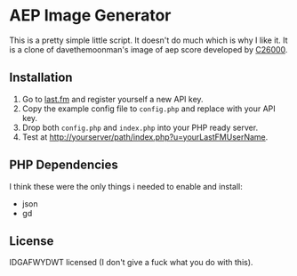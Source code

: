 # AEP Image Generator

This is a pretty simple little script. It doesn't do much which is why I
like it. It is a clone of davethemoonman's image of aep score developed
by
[C26000](http://www.last.fm/group/We%2BDon%2527t%2BHave%2BExponential%2BProfiles/journal/2006/05/4/129052).

## Installation

1. Go to [last.fm](http://www.last.fm/api) and register yourself a new
API key.
2. Copy the example config file to `config.php` and replace with your
API key.
3. Drop both `config.php` and `index.php` into your PHP ready server. 
4. Test at
[http://yourserver/path/index.php?u=yourLastFMUserName](http://yourserver/path/index.php?u=yourLastFMUserName).

## PHP Dependencies

I think these were the only things i needed to enable and install:
- json
- gd

## License

IDGAFWYDWT licensed (I don't give a fuck what you do with this).

